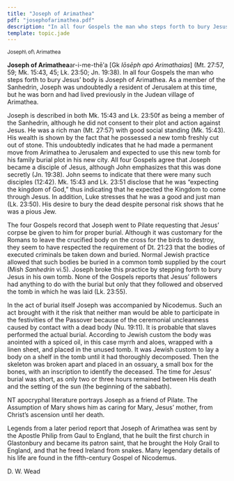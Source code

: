 ```yaml
---
title: "Joseph of Arimathea"
pdf: "josephofarimathea.pdf"
description: "In all four Gospels the man who steps forth to bury Jesus' body is Joseph of Arimathea."
template: topic.jade
---
```



<sup>Joseph\\ of\\ Arimathea</sup>

**Joseph of Arimathea**ar-i-me-thēʹa [Gk *Iōsēph apó Arimathaias*] (Mt.
27:57, 59; Mk. 15:43, 45; Lk. 23:50; Jn. 19:38). In all four Gospels the
man who steps forth to bury Jesus’ body is Joseph of Arimathea. As a
member of the Sanhedrin, Joseph was undoubtedly a resident of Jerusalem
at this time, but he was born and had lived previously in the Judean
village of Arimathea.

Joseph is described in both Mk. 15:43 and Lk. 23:50f as being a member
of the Sanhedrin, although he did not consent to their plot and action
against Jesus. He was a rich man (Mt. 27:57) with good social standing
(Mk. 15:43). His wealth is shown by the fact that he possessed a new
tomb freshly cut out of stone. This undoubtedly indicates that he had
made a permanent move from Arimathea to Jerusalem and expected to use
this new tomb for his family burial plot in his new city. All four
Gospels agree that Joseph became a disciple of Jesus, although John
emphasizes that this was done secretly (Jn. 19:38). John seems to
indicate that there were many such disciples (12:42). Mk. 15:43 and Lk.
23:51 disclose that he was “expecting the kingdom of God,” thus
indicating that he expected the Kingdom to come through Jesus. In
addition, Luke stresses that he was a good and just man (Lk. 23:50). His
desire to bury the dead despite personal risk shows that he was a pious
Jew.

The four Gospels record that Joseph went to Pilate requesting that
Jesus’ corpse be given to him for proper burial. Although it was
customary for the Romans to leave the crucified body on the cross for
the birds to destroy, they seem to have respected the requirement of Dt.
21:23 that the bodies of executed criminals be taken down and buried.
Normal Jewish practice allowed that such bodies be buried in a common
tomb supplied by the court (Mish *Sanhedrin* vi.5). Joseph broke this
practice by stepping forth to bury Jesus in his own tomb. None of the
Gospels reports that Jesus’ followers had anything to do with the burial
but only that they followed and observed the tomb in which he was laid
(Lk. 23:55).

In the act of burial itself Joseph was accompanied by Nicodemus. Such an
act brought with it the risk that neither man would be able to
participate in the festivities of the Passover because of the ceremonial
uncleanness caused by contact with a dead body (Nu. 19:11). It is
probable that slaves performed the actual burial. According to Jewish
custom the body was anointed with a spiced oil, in this case myrrh and
aloes, wrapped with a linen sheet, and placed in the unused tomb. It was
Jewish custom to lay a body on a shelf in the tomb until it had
thoroughly decomposed. Then the skeleton was broken apart and placed in
an ossuary, a small box for the bones, with an inscription to identify
the deceased. The time for Jesus’ burial was short, as only two or three
hours remained between His death and the setting of the sun (the
beginning of the sabbath).

NT apocryphal literature portrays Joseph as a friend of Pilate. The
Assumption of Mary shows him as caring for Mary, Jesus’ mother, from
Christ’s ascension until her death.

Legends from a later period report that Joseph of Arimathea was sent by
the Apostle Philip from Gaul to England, that he built the first church
in Glastonbury and became its patron saint, that he brought the Holy
Grail to England, and that he freed Ireland from snakes. Many legendary
details of his life are found in the fifth-century Gospel of Nicodemus.

D. W. Wead

